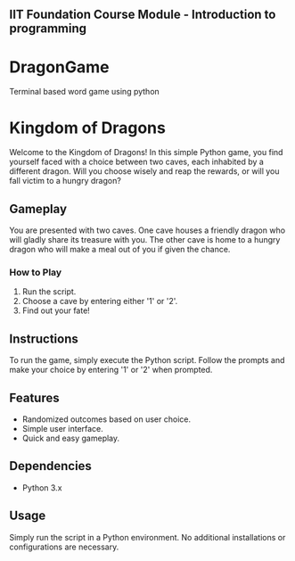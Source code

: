 ## IIT Foundation Course Module - Introduction to programming
# DragonGame
Terminal based word game using python
# Kingdom of Dragons

Welcome to the Kingdom of Dragons! In this simple Python game, you find yourself faced with a choice between two caves, each inhabited by a different dragon. Will you choose wisely and reap the rewards, or will you fall victim to a hungry dragon?

## Gameplay

You are presented with two caves. One cave houses a friendly dragon who will gladly share its treasure with you. The other cave is home to a hungry dragon who will make a meal out of you if given the chance.

### How to Play

1. Run the script.
2. Choose a cave by entering either '1' or '2'.
3. Find out your fate!

## Instructions

To run the game, simply execute the Python script. Follow the prompts and make your choice by entering '1' or '2' when prompted.

## Features

- Randomized outcomes based on user choice.
- Simple user interface.
- Quick and easy gameplay.

## Dependencies

- Python 3.x

## Usage

Simply run the script in a Python environment. No additional installations or configurations are necessary.

